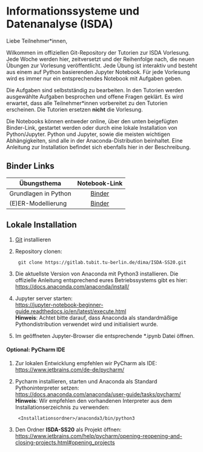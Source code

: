 # Informationssysteme und Datenanalyse (ISDA)

Liebe Teilnehmer*innen, 

Wilkommen im offiziellen Git-Repository der Tutorien zur ISDA Vorlesung. Jede Woche werden hier, zeitversetzt 
und der Reihenfolge nach, die neuen Übungen zur Vorlesung veröffentlicht. Jede Übung ist interaktiv und besteht
aus einem auf Python basierenden Jupyter Notebook. Für jede Vorlesung wird es immer nur ein entsprechendes Notebook
mit Aufgaben geben.

Die Aufgaben sind selbstständig zu bearbeiten. In den Tutorien werden ausgewählte Aufgaben
besprochen und offene Fragen geklärt. Es wird erwartet, dass alle Teilnehmer*innen vorbereitet zu den Tutorien
erscheinen. Die Tutorien ersetzen **nicht** die Vorlesung.

Die Notebooks können entweder online, über den unten beigefügten Binder-Link, gestartet werden oder durch
eine lokale Installation von Python/Jupyter. Python und Jupyter, sowie die meisten wichtigen Abhängigkeiten,
sind alle in der Anaconda-Distribution beinhaltet. Eine Anleitung zur Installation befindet sich
ebenfalls hier in der Beschreibung.

## Binder Links

| Übungsthema  | Notebook-Link |
| ------------- | :-------------: |
| Grundlagen in Python  | [Binder](https://mybinder.org/v2/git/https%3A%2F%2Fgitlab.tubit.tu-berlin.de%2Fdima%2FISDA-SS20.git/master?filepath=01_basics.ipynb)  |
| (E)ER-Modellierung  | [Binder](https://mybinder.org/v2/git/https%3A%2F%2Fgitlab.tubit.tu-berlin.de%2Fdima%2FISDA-SS20.git/master?filepath=02_modellierung.ipynb)  |


## Lokale Installation

1. [Git](https://git-scm.com/book/en/v2/Getting-Started-Installing-Git) installieren
2. Repository clonen: 

        git clone https://gitlab.tubit.tu-berlin.de/dima/ISDA-SS20.git

3. Die aktuellste Version von Anaconda mit Python3 installieren. Die 
offizielle Anleitung entsprechend eures Betriebssystems gibt es hier:
https://docs.anaconda.com/anaconda/install/

4. Jupyter server starten:  
    https://jupyter-notebook-beginner-guide.readthedocs.io/en/latest/execute.html   
    **Hinweis**: Achtet bitte darauf, dass Anaconda als standardmäßige Pythondistribution verwendet wird und initialisiert wurde. 

5. Im geöffneten Jupyter-Browser die entsprechende *.ipynb Datei öffnen.

#### Optional: PyCharm IDE   

1. Zur lokalen Entwicklung empfehlen wir PyCharm als IDE:   
    https://www.jetbrains.com/de-de/pycharm/

2. Pycharm installieren, starten und Anaconda als Standard Pythoninterpreter setzen:   
    https://docs.anaconda.com/anaconda/user-guide/tasks/pycharm/    
    **Hinweis**: Wir empfehlen den vorhandenen Interpreter aus dem Installationserzeichnis zu verwenden:
    
        <Installationsordner>/anaconda3/bin/python3
    
3. Den Ordner **ISDA-SS20** als Projekt öffnen:    
    https://www.jetbrains.com/help/pycharm/opening-reopening-and-closing-projects.html#opening_projects
    

    
   
    
